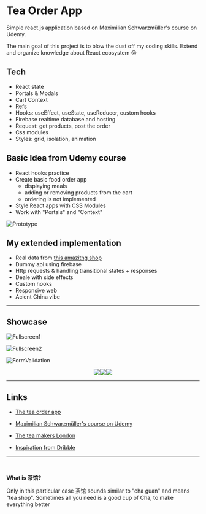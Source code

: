 # Tea Order App

Simple react.js application based on Maximilian Schwarzmüller's course on Udemy.

The main goal of this project is to blow the dust off my coding skills. Extend and organize knowledge about React ecosystem :stuck_out_tongue_closed_eyes:

## Tech

- React state
- Portals & Modals
- Cart Context
- Refs
- Hooks: useEffect, useState, useReducer, custom hooks
- Firebase realtime database and hosting
- Request: get products, post the order
- Css modules
- Styles: grid, isolation, animation

## Basic Idea from Udemy course

- React hooks practice
- Create basic food order app
  - displaying meals
  - adding or removing products from the cart
  - ordering is not implemented
- Style React apps with CSS Modules
- Work with "Portals" and "Context"

![Prototype](https://live.staticflickr.com/65535/51618288814_d00449b1bd_h.jpg)

## My extended implementation

- Real data from [this amazitng shop](https://www.theteamakers.co.uk/collections/chinese-tea)
- Dummy api using firebase
- Http requests & handling transitional states + responses
- Deale with side effects
- Custom hooks
- Responsive web
- Acient China vibe

---

## Showcase

![Fullscreen1](https://live.staticflickr.com/65535/51617631296_416205f754_b.jpg)

![Fullscreen2](https://live.staticflickr.com/65535/51617634591_1c898b0a2a_b.jpg)

![FormValidation](https://live.staticflickr.com/65535/51618506585_a2c74ae3dc_b.jpg)

<div align="center">
<img src="https://live.staticflickr.com/65535/51617866088_4ae0361fd3_w.jpg"><img src ="https://live.staticflickr.com/65535/51616800102_592c90f090_w.jpg"><img src="https://live.staticflickr.com/65535/51618504805_2a69ed8047_w.jpg">
</div>

---

## Links

- [The tea order app](https://tea-order-app.web.app)

- [Maximilian Schwarzmüller's course on Udemy](https://www.udemy.com/course/react-the-complete-guide-incl-redux/)

- [The tea makers London](https://www.theteamakers.co.uk/collections/chinese-tea)

- [Inspiration from Dribble](https://dribbble.com/shots/3879495-Chinese-style)

---

<br>

**What is 茶馆?**

Only in this particular case 茶馆 sounds similar to "cha guan" and means "tea shop".
Sometimes all you need is a good cup of Cha, to make everything better
